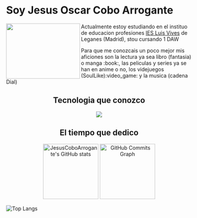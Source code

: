 <h1 align:"center">Soy Jesus Oscar Cobo Arrogante</h1>
<img src="https://user-images.githubusercontent.com/146002181/273465894-b24741d8-2e84-4de6-b9e4-9bfd6e7a5f4a.png" width="200" height="150"align=left >
<p>Actualmente estoy estudiando en el instituo de educacion profesiones <a href="https://www.iesluisvives.es" >IES Luis Vives</a> de Leganes (Madrid), stou cursando 1 DAW</p>
<p >Para que me conozcais un poco mejor mis aficiones son la lectura ya sea libro (fantasia) o manga :book:, las peliculas y series ya se han en anime o no, los videjuegos (SoulLike):video_game: y la musica (cadena Dial)</p>

<h2 align="center">Tecnologia que conozco</h2>

<p align="center"><img src =https://skillicons.dev/icons?i=html,css,kotlin,vscode,idea,github</p>
  
<h2 align=center>El tiempo que dedico</h2>
<p align="center">
  <a href="https://github-readme-stats.vercel.app/api?username=JesusCoboArrogante&show_icons=true&theme=github_dark&show_icons=true&rank_icon=github"><img loading="lazy" src="https://github-readme-stats.vercel.app/api?username=JesusCoboArrogante&show_icons=true&hide=&count_private=true&title_color=0891b2&text_color=ffffff&icon_color=0891b2&bg_color=27272a&hide_border=true&show_icons=true&rank_icon=github" alt="JesusCoboArrogante's GitHub stats" height="150"/></a>
<a href="https://github-readme-activity-graph.vercel.app/graph?username=JesusCoboArrogante&theme=react-dark"><img loading="lazy" src="https://github-readme-activity-graph.vercel.app/graph?username=JesusCoboArrogante&bg_color=27272a&color=ffffff&line=0891b2&point=ffffff&area_color=27272a&area=true&hide_border=true&custom_title=JesusCoboArrogante%20GitHub%20Commits%20Graph" alt="GitHub Commits Graph" height="150"/></a>
  
  ![Top Langs](https://github-readme-stats.vercel.app/api/top-langs/?username=JesusCoboArrogante&hide_progress=true)
</p>



